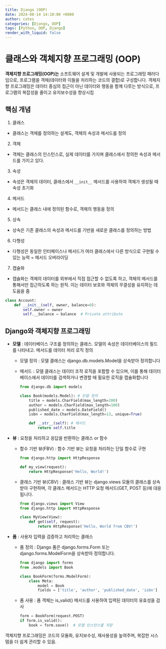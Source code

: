 ```yaml
---
title: Django (OOP)
date: 2024-08-14 14:10:00 +0800
author: cotes
categories: [Django, OOP]
tags: [Python, OOP, Django]
render_with_liquid: false
---
```



# 클래스와 객체지향 프로그래밍 (OOP)
**객체지향 프로그래밍(OOP)는** 소프트웨어 설계 및 개발에 사용되는 프로그래밍 패러다임으로,
프로그램을 객체(데이터와 이들을 처리하는 코드의 결합)로 구성합니다.
객체지향 프로그래밍은 데이터 중심의 접근이 아닌 데이터와 행동을 함께 다루는 방식으로, 프로그램의 복잡성을 줄이고 유지보수성을 향상시킴

## 핵심 개념
1. 클래스
- 클래스는 객체를 정의하는 설계도, 객체의 속성과 메서드를 정의

2. 객체
- 객체는 클래스의 인스턴스로, 실제 데이터를 가지며 클래스에서 정의한 속성과 메서드를 가지고 있다.

3. 속성
- 속성은 객체의 데이터, 클래스에서 ```__init__``` 메서드를 사용하여 객체가 생성될 때 속성 초기화

4. 메서드
- 메서드는 클래스 내에 정의된 함수로, 객체의 행동을 정의

5. 상속
- 상속은 기존 클래스의 속성과 메서드를 기반을 새로운 클래스를 정의하는 방법

6. 다형성
- 다형성은 동일한 인터페이스나 메서드가 여러 클래스에서 다른 방식으로 구현될 수 있는 능력 = 메서드 오버라이딩

7. 캡슐화
- 캡슐화는 객체의 데이터를 외부에서 직접 접근할 수 없도록 하고, 객체의 메서드를 통해서만 접근하도록 하는 원칙. 이는 데이터 보호와 객체의 무결성을 유지하는 데 도움을 줌
```Python
class Account:
    def __init__(self, owner, balance=0):
        self.owner = owner
        self.__balance = balance  # Private attribute
```

## Django와 객체지향 프로그래밍
- **모델** : 데이터베이스 구조를 정의하는 클래스. 모델의 속성은 데이터베이스의 필드를 나타내고. 메서드를 데이터 처리 로직 정의

    - 모델 정의 :
    모델 클래스는 django.db.models.Model을 상속받아 정의합니다

    - 메서드 : 
    모델 클래스는 데이터 조작 로직을 포함할 수 있으며, 이를 통해 데이터베이스에서 데이터를 검색하거나 변경할 때 필요한 로직을 캡슐화합니다
        ```Python
        from django.db import models

        class Book(models.Model): # 모델 정의
            title = models.CharField(max_length=200)
            author = models.CharField(max_length=100)
            published_date = models.DateField()
            isbn = models.CharField(max_length=13, unique=True)

            def __str__(self): # 메서드
                return self.title
        ```

- **뷰** : 요청을 처리하고 응답을 반환하는 클래스 or 함수

    - 함수 기반 뷰(FBV) : 
    함수 기반 뷰는 요청을 처리하는 단일 함수로 구현
        ```Python
        from django.http import HttpResponse

        def my_view(request):
            return HttpResponse('Hello, World!')
        ```

    - 클래스 기반 뷰(CBV) : 
    클래스 기반 뷰는 django.views 모듈의 클래스를 상속받아 구현하며, 각 클래스 메서드는 HTTP 요청 메서드(GET, POST 등)에 대응됩니다.
        ```Python
        from django.views import View
        from django.http import HttpResponse

        class MyView(View):
            def get(self, request):
                return HttpResponse('Hello, World from CBV!')
        ```

- **폼** : 사용자 입력을 검증하고 처리하는 클래스
    
    - 폼 정의 : 
    Django 폼은 django.forms.Form 또는 django.forms.ModelForm을 상속받아 정의합니다. 
        ```Python
        from django import forms
        from .models import Book

        class BookForm(forms.ModelForm):
            class Meta:
                model = Book
                fields = ['title', 'author', 'published_date', 'isbn']
        ```
    - 폼 사용 : 
    폼 객체는 is_valid() 메서드를 사용하여 입력된 데이터의 유효성을 검사
        ```Python
        form = BookForm(request.POST)
        if form.is_valid():
            book = form.save()  # 모델 인스턴스를 저장
        ```
    

객체지향 프로그래밍은 코드의 모듈화, 유지보수성, 재사용성을 높여주며, 복잡한 시스템을 더 쉽게 관리할 수 있음.

